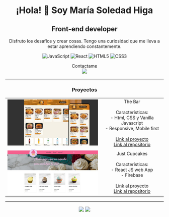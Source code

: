 <div align="center">

# ¡Hola! 👋 Soy María Soledad Higa

## Front-end developer

<p>Disfruto los desafíos y crear cosas. Tengo una curiosidad que me lleva a estar aprendiendo constantemente.</p>

![JavaScript](https://img.shields.io/badge/javascript-%23323330.svg?style=for-the-badge&logo=javascript&logoColor=%23F7DF1E) ![React](https://img.shields.io/badge/react-%2320232a.svg?style=for-the-badge&logo=react&logoColor=%2361DAFB) ![HTML5](https://img.shields.io/badge/html5-%23E34F26.svg?style=for-the-badge&logo=html5&logoColor=white) ![CSS3](https://img.shields.io/badge/css3-%231572B6.svg?style=for-the-badge&logo=css3&logoColor=white)

<p> Contactame <br>
<a href="https://linkedin.com/in/maria-soledad-higa"> <img height="23px" src="https://img.shields.io/badge/LinkedIn-%230077B5.svg?logo=linkedin&logoColor=white"></a></p>

<hr  width="100%"/>

### Proyectos

<table style="border:none">
<tr style="border:none;background-color:none">
 <td style="border:none;background-color:none" width="60%"><img src="./assets/images/the_bar.jpg"/></td>
   <td align="center" style="border:none;background-color:none">
    The Bar
    <br><br>
    Características:<br>- Html, CSS y Vanilla Javascript <br>- Responsive, Mobile first
    <br><br>
    <a href="https://entrega-final-js-coderhouse.netlify.app/">Link al proyecto</a><br><a href="https://github.com/MariaSoledadHiga/javascript-entrega-final">Link al repositorio</a>
  </td>
</tr>
<tr style="border:none;background-color:none">
 <td style="border:none;background-color:none" width="60%"><img  src="./assets/images/just_cupcakes.jpg"/></td>

  <td align="center" style="border:none;background-color:none">
    Just Cupcakes
    <br><br>
    Características:<br>- React JS web App <br>- Firebase
    <br><br>
    <a href="https://entrega-final-react-js-coderhouse.netlify.app/">Link al proyecto</a><br><a href="https://github.com/MariaSoledadHiga/react-js-entrega-final">Link al repositorio</a>
  </td>
</tr>
</table>

<hr  width="100%"/>
<div>
<img align="center" height="180em" src="https://github-readme-stats.vercel.app/api?username=MariaSoledadHiga&theme=onedark&hide_border=false&include_all_commits=false&count_private=true" />
<img align="center" height="180em" src="https://github-readme-stats.vercel.app/api/top-langs/?username=MariaSoledadHiga&theme=onedark&hide_border=false&include_all_commits=false&count_private=true&layout=compact" />
</div>
